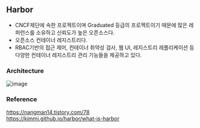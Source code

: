 ## Harbor
- CNCF제단에 속한 프로젝트이며 Graduated 등급의 프로젝트이기 때문에 많은 레퍼런스를 소유하고 신뢰도가 높은 오픈소스다.
- 오픈소스 컨테이너 레지스트리다.
- RBAC기반의 접근 제어, 컨테이너 취약성 검사, 웹 UI, 레지스트리 레플리케이션 등 다양한 컨테이너 레지스트리 관리 기능들을 제공하고 있다.

### Architecture
![image](https://github.com/user-attachments/assets/361d681a-df24-464e-b000-81cdaca04f7a)

### Reference
<https://nangman14.tistory.com/78><br>
<https://kimmj.github.io/harbor/what-is-harbor>
